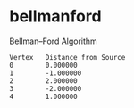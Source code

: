 # bellmanford
Bellman–Ford Algorithm

```
Vertex   Distance from Source
0 		 0.000000
1 		 -1.000000
2 		 2.000000
3 		 -2.000000
4 		 1.000000
```


